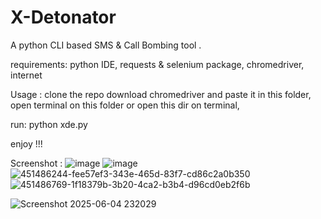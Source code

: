 # X-Detonator
A python CLI based SMS & Call Bombing tool .

requirements:
python IDE, requests & selenium package, chromedriver, internet

Usage :
clone the repo
download chromedriver and paste it in this folder,
open terminal on this folder or open this dir on terminal,

run:
python xde.py

enjoy !!!

Screenshot :
![image](https://github.com/user-attachments/assets/b56544f7-47c8-4c77-829b-f6a967da1f3c)
![image](https://github.com/user-attachments/assets/f53f97f6-82ca-4599-802b-18a7384ad431)
![451486244-fee57ef3-343e-465d-83f7-cd86c2a0b350](https://github.com/user-attachments/assets/dff7ef3f-7375-47af-839d-fe8430a79fa8)
![451486769-1f18379b-3b20-4ca2-b3b4-d96cd0eb2f6b](https://github.com/user-attachments/assets/8d875421-45fa-473b-85e3-6e6649bdc721)

![Screenshot 2025-06-04 232029](https://github.com/user-attachments/assets/6446500a-25c6-40a5-b78d-fd0606d0cee5)


